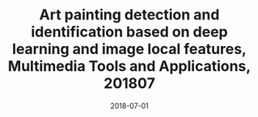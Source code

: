 ---
title: Art painting detection and identification based on deep learning and image local features, Multimedia Tools and Applications, 201807
doi : https://www.researchgate.net/publication/326558812_Art_painting_detection_and_identification_based_on_deep_learning_and_image_local_features
date: 2018-07-01
category: paper
---